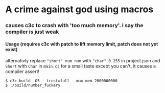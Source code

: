 # A crime against god using macros
### causes c3c to crash with 'too much memory'. I say the compiler is just weak


#### Usage (requires c3c with patch to lift memory limit, patch does not yet exist)
alternativly replace `"short" num num` with `"char" 0 255` in project.json and `Short` with `Char` in `main.c3` for a small taste
except you can't, it causes a compiler assert!
```shell
$ c3c build -O5 --trust=full --max-mem 2000000000
$ ./build/number_fuckery
```
